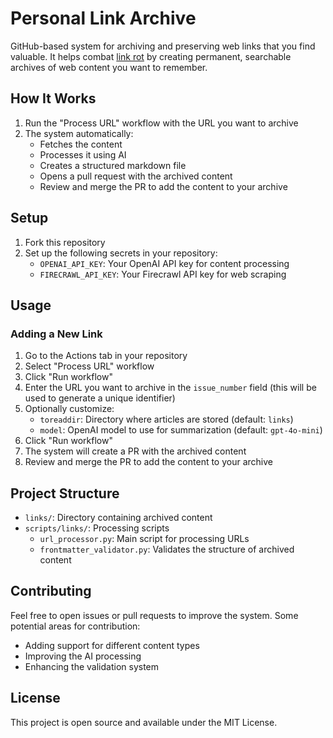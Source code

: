 # Personal Link Archive

GitHub-based system for archiving and preserving web links that you find valuable. It helps combat [link rot](https://en.wikipedia.org/wiki/Link_rot) by creating permanent, searchable archives of web content you want to remember.

## How It Works

1. Run the "Process URL" workflow with the URL you want to archive
2. The system automatically:
   - Fetches the content
   - Processes it using AI
   - Creates a structured markdown file
   - Opens a pull request with the archived content
   - Review and merge the PR to add the content to your archive

## Setup

1. Fork this repository
2. Set up the following secrets in your repository:
   - `OPENAI_API_KEY`: Your OpenAI API key for content processing
   - `FIRECRAWL_API_KEY`: Your Firecrawl API key for web scraping

## Usage

### Adding a New Link

1. Go to the Actions tab in your repository
2. Select "Process URL" workflow
3. Click "Run workflow"
4. Enter the URL you want to archive in the `issue_number` field (this will be used to generate a unique identifier)
5. Optionally customize:
   - `toreaddir`: Directory where articles are stored (default: `links`)
   - `model`: OpenAI model to use for summarization (default: `gpt-4o-mini`)
6. Click "Run workflow"
7. The system will create a PR with the archived content
8. Review and merge the PR to add the content to your archive

## Project Structure

- `links/`: Directory containing archived content
- `scripts/links/`: Processing scripts
  - `url_processor.py`: Main script for processing URLs
  - `frontmatter_validator.py`: Validates the structure of archived content

## Contributing

Feel free to open issues or pull requests to improve the system. Some potential areas for contribution:
- Adding support for different content types
- Improving the AI processing
- Enhancing the validation system

## License

This project is open source and available under the MIT License. 